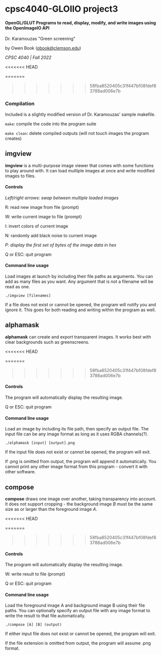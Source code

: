 # cpsc4040-GLOIIO project3
#### OpenGL/GLUT Programs to read, display, modify, and write images using the OpenImageIO API
Dr. Karamouzas "Green screening"

by Owen Book (obook@clemson.edu)

*CPSC 4040 | Fall 2022*

<<<<<<< HEAD


=======
>>>>>>> 58fba8520405c31f447bf08fdef83788ad006e7b
### Compilation
Included is a slightly modified version of Dr. Karamouzas' sample makefile.

`make`: compile the code into the program suite

`make clean`: delete compiled outputs (will not touch images the program creates)

## imgview
**imgview** is a multi-purpose image viewer that comes with some functions to play around with. It can load multiple images at once and write modified images to files.

#### Controls
*Left/right arrows: swap between multiple loaded images*

R: read new image from file (prompt)

W: write current image to file (prompt)

I: invert colors of current image

N: randomly add black noise to current image

*P: display the first set of bytes of the image data in hex*  

Q or ESC: quit program

#### Command line usage
Load images at launch by including their file paths as arguments. You can add as many files as you want. Any argument that is not a filename will be read as one.

```./imgview [filenames]```

If a file does not exist or cannot be opened, the program will notify you and ignore it. This goes for both reading and writing within the program as well.

## alphamask
**alphamask** can create and export transparent images. It works best with clear backgrounds such as greenscreens.

<<<<<<< HEAD

=======
>>>>>>> 58fba8520405c31f447bf08fdef83788ad006e7b
#### Controls
The program will automatically display the resulting image.

Q or ESC: quit program


#### Command line usage
Load an image by including its file path, then specify an output file. The input file can be any image format as long as it uses RGBA channels(?).

```./alphamask [input] [output].png```

If the input file does not exist or cannot be opened, the program will exit.

If .png is omitted from output, the program will append it automatically. You cannot print any other image format from this program - convert it with other software.

## compose
**compose** draws one image over another, taking transparency into account. It does not support cropping - the background image *B* must be the same size as or larger than the foreground image *A*.

<<<<<<< HEAD

=======
>>>>>>> 58fba8520405c31f447bf08fdef83788ad006e7b
#### Controls
The program will automatically display the resulting image.

W: write result to file (prompt) 

Q or ESC: quit program


#### Command line usage
Load the foreground image A and background image B using their file paths. You can optionally specify an output file with any image format to write the result to that file automatically.

```./compose [A] [B] (output)```

If either input file does not exist or cannot be opened, the program will exit.

If the file extension is omitted from output, the program will assume .png format.
